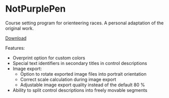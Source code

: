 # NotPurplePen
Course setting program for orienteering races. A personal adaptation of the original work.

[Download](https://pauliojanpera.github.io/NotPurplePen/index.html)

Features:
- Overprint option for custom colors
- Special text identifiers in secondary titles in control descriptions
- Image export:
    - Option to rotate exported image files into portrait orientation
    - Correct scale calculation during image export
    - Adjustable image export quality instead of the default 80 %
- Ability to split control descriptions into freely movable segments
